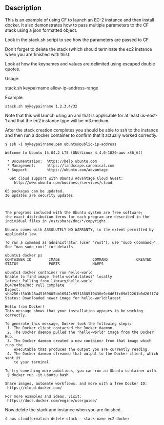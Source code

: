 ## Description

This is an example of using CF to launch an EC-2 instance and then install
docker.
It also demonstrates how to pass multiple parameters to the CF stack using a json formatted
object.

Look in the stack.sh script to see how the parameters are passed to CF.

Don't forget to delete the stack (which should terminate the ec2 instance when
you are finished with this).

Look at how the keynames and values are delimited using escaped double quotes.

Usage:

stack.sh keypairname allow-ip-address-range

Example:

    stack.sh mykeypairname 1.2.3.4/32


Note that this will launch using an ami that is applicable for at least us-east-1
and that the ec2 instance type will be m3.medium.

After the stack creation completes you should be able to ssh to the instance and then
run a docker container to confirm that it actually worked correctly.

```
$ ssh -i mykeypairname.pem ubuntu@public-ip-address

Welcome to Ubuntu 16.04.2 LTS (GNU/Linux 4.4.0-1020-aws x86_64)

 * Documentation:  https://help.ubuntu.com
 * Management:     https://landscape.canonical.com
 * Support:        https://ubuntu.com/advantage

  Get cloud support with Ubuntu Advantage Cloud Guest:
    http://www.ubuntu.com/business/services/cloud

65 packages can be updated.
30 updates are security updates.



The programs included with the Ubuntu system are free software;
the exact distribution terms for each program are described in the
individual files in /usr/share/doc/*/copyright.

Ubuntu comes with ABSOLUTELY NO WARRANTY, to the extent permitted by
applicable law.

To run a command as administrator (user "root"), use "sudo <command>".
See "man sudo_root" for details.

ubuntu$ docker ps
CONTAINER ID        IMAGE               COMMAND             CREATED             STATUS              PORTS               NAMES

ubuntu$ docker container run hello-world
Unable to find image 'hello-world:latest' locally
latest: Pulling from library/hello-world
b04784fba78d: Pull complete
Digest: sha256:f3b3b28a45160805bb16542c9531888519430e9e6d6ffc09d72261b0d26ff74f
Status: Downloaded newer image for hello-world:latest

Hello from Docker!
This message shows that your installation appears to be working correctly.

To generate this message, Docker took the following steps:
 1. The Docker client contacted the Docker daemon.
 2. The Docker daemon pulled the "hello-world" image from the Docker Hub.
 3. The Docker daemon created a new container from that image which runs the
    executable that produces the output you are currently reading.
 4. The Docker daemon streamed that output to the Docker client, which sent it
    to your terminal.

To try something more ambitious, you can run an Ubuntu container with:
 $ docker run -it ubuntu bash

Share images, automate workflows, and more with a free Docker ID:
 https://cloud.docker.com/

For more examples and ideas, visit:
 https://docs.docker.com/engine/userguide/
```

Now delete the stack and instance when you are finished.

    $ aws cloudformation delete-stack --stack-name ec2-docker

